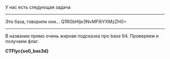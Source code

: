 У нас есть следующая задача
___
Это база, говорили они... Q1RGbHlje3NvMF9iYXMzZH0=
___

В названии прямо очень жирная подсказка про base 64. Проверяем и получаем флаг.

**CTFlyc{so0_bas3d}**
